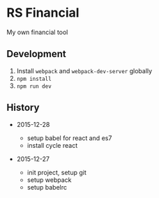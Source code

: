 # RS Financial
My own financial tool

## Development

1. Install `webpack` and `webpack-dev-server` globally
2. `npm install`
3. `npm run dev`

## History

- 2015-12-28
  - setup babel for react and es7
  - install cycle react

- 2015-12-27
  - init project, setup git
  - setup webpack
  - setup babelrc
